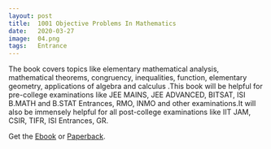 ```yaml
---
layout: post
title:  1001 Objective Problems In Mathematics
date:   2020-03-27
image:  04.png
tags:   Entrance 
---
```

The book covers topics like elementary mathematical analysis, mathematical theorems, congruency, inequalities, function, elementary geometry, applications of algebra and calculus .This book will be helpful for pre-college examinations like JEE MAINS, JEE ADVANCED, BITSAT, ISI B.MATH and B.STAT Entrances, RMO, INMO and other examinations.It will also be immensely helpful for all post-college examinations like IIT JAM, CSIR, TIFR, ISI Entrances, GR.

Get the [Ebook](https://www.amazon.in/1001-Objective-Problems-Mathematics-engineering-ebook/dp/B07F3D15PJ) or [Paperback](https://www.amazon.in/1001-Objective-Problems-Mathematics-Archik/dp/1790692148/ref=sr_1_1?keywords=1001+Objective+Problems+In+Mathematics&qid=1585578054&s=digital-text&sr=1-1-catcorr).
